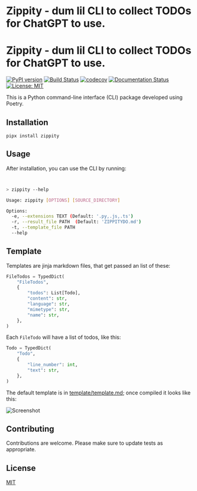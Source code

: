 # Zippity - dum lil CLI to collect TODOs for ChatGPT to use.

# Zippity - dum lil CLI to collect TODOs for ChatGPT to use.

[![PyPI version](https://badge.fury.io/py/zippity.svg)](https://badge.fury.io/py/zippity)
[![Build Status](https://travis-ci.com/ChatGPT/zippity.svg?branch=master)](https://travis-ci.com/ChatGPT/zippity)
[![codecov](https://codecov.io/gh/ChatGPT/zippity/branch/master/graph/badge.svg)](https://codecov.io/gh/ChatGPT/zippity)
[![Documentation Status](https://readthedocs.org/projects/zippity/badge/?version=latest)](https://zippity.readthedocs.io/en/latest/?badge=latest)
[![License: MIT](https://img.shields.io/badge/License-MIT-yellow.svg)](https://opensource.org/licenses/MIT)

This is a Python command-line interface (CLI) package developed using Poetry.

## Installation

```shell
pipx install zippity
```

## Usage

After installation, you can use the CLI by running:

```bash


> zippity --help

Usage: zippity [OPTIONS] [SOURCE_DIRECTORY]

Options:
  -e, --extensions TEXT (Default: '.py,.js,.ts')
  -r, --result_file PATH  (Default: 'ZIPPITYDO.md')
  -t, --template_file PATH
  --help    
```

## Template

Templates are jinja markdown files, that get passed an list of these:

```python
FileTodos = TypedDict(
    "FileTodos",
    {
        "todos": List[Todo],
        "content": str,
        "language": str,
        "mimetype": str,
        "name": str,
    },
)
```

Each `FileTodo` will have a list of todos, like this:

```python
Todo = TypedDict(
    "Todo",
    {
        "line_number": int,
        "text": str,
    },
)
```

The default template is in [template/template.md](zippity/template/default.md.jinja); once compiled it looks like this:

![Screenshot](screenshot.pngpng>)

## Contributing

Contributions are welcome. Please make sure to update tests as appropriate.

## License

[MIT](https://choosealicense.com/licenses/mit/)
